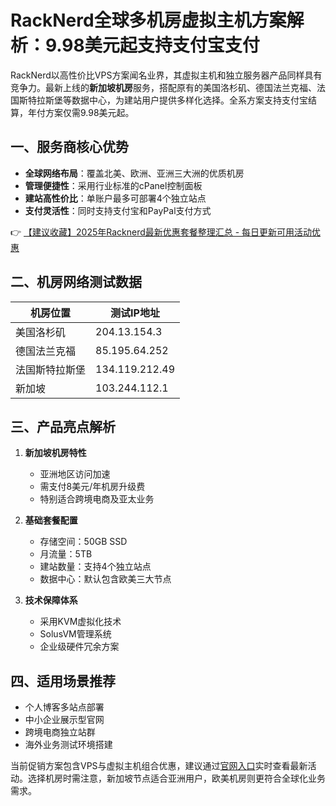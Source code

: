 # RackNerd全球多机房虚拟主机方案解析：9.98美元起支持支付宝支付

RackNerd以高性价比VPS方案闻名业界，其虚拟主机和独立服务器产品同样具有竞争力。最新上线的**新加坡机房**服务，搭配原有的美国洛杉矶、德国法兰克福、法国斯特拉斯堡等数据中心，为建站用户提供多样化选择。全系方案支持支付宝结算，年付方案仅需9.98美元起。

## 一、服务商核心优势
- **全球网络布局**：覆盖北美、欧洲、亚洲三大洲的优质机房
- **管理便捷性**：采用行业标准的cPanel控制面板
- **建站高性价比**：单账户最多可部署4个独立站点
- **支付灵活性**：同时支持支付宝和PayPal支付方式

👉 [【建议收藏】2025年Racknerd最新优惠套餐整理汇总 - 每日更新可用活动优惠](https://bit.ly/Rack_Nerd)

## 二、机房网络测试数据
| 机房位置         | 测试IP地址     |
|------------------|----------------|
| 美国洛杉矶       | 204.13.154.3   |
| 德国法兰克福     | 85.195.64.252  | 
| 法国斯特拉斯堡   | 134.119.212.49 |
| 新加坡           | 103.244.112.1  |

## 三、产品亮点解析
1. **新加坡机房特性**
   - 亚洲地区访问加速
   - 需支付8美元/年机房升级费
   - 特别适合跨境电商及亚太业务

2. **基础套餐配置**
   - 存储空间：50GB SSD
   - 月流量：5TB
   - 建站数量：支持4个独立站点
   - 数据中心：默认包含欧美三大节点

3. **技术保障体系**
   - 采用KVM虚拟化技术
   - SolusVM管理系统
   - 企业级硬件冗余方案

## 四、适用场景推荐
- 个人博客多站点部署
- 中小企业展示型官网
- 跨境电商独立站群
- 海外业务测试环境搭建

当前促销方案包含VPS与虚拟主机组合优惠，建议通过[官网入口](https://bit.ly/Rack_Nerd)实时查看最新活动。选择机房时需注意，新加坡节点适合亚洲用户，欧美机房则更符合全球化业务需求。